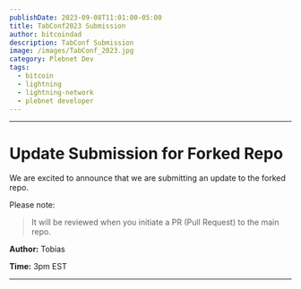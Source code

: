 ```yaml
---
publishDate: 2023-09-08T11:01:00-05:00
title: TabConf2023 Submission
author: bitcoindad
description: TabConf Submission
image: /images/TabConf_2023.jpg
category: Plebnet Dev
tags:
  - bitcoin
  - lightning
  - lightning-network
  - plebnet developer
---
```


---

# Update Submission for Forked Repo

We are excited to announce that we are submitting an update to the forked repo.

Please note:

> It will be reviewed when you initiate a PR (Pull Request) to the main repo.

**Author:** Tobias

**Time:** 3pm EST

---
